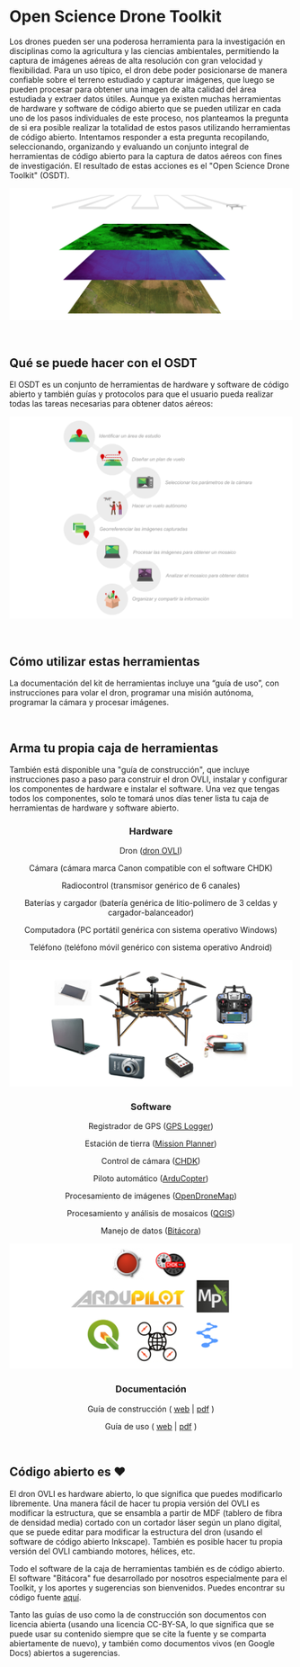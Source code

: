 # Open Science Drone Toolkit

Los drones pueden ser una poderosa herramienta para la investigación en disciplinas como la agricultura y las ciencias ambientales, permitiendo la captura de imágenes aéreas de alta resolución con gran velocidad y flexibilidad. Para un uso típico, el dron debe poder posicionarse de manera confiable sobre el terreno estudiado y capturar imágenes, que luego se pueden procesar para obtener una imagen de alta calidad del área estudiada y extraer datos útiles. Aunque ya existen muchas herramientas de hardware y software de código abierto que se pueden utilizar en cada uno de los pasos individuales de este proceso, nos planteamos la pregunta de si era posible realizar la totalidad de estos pasos utilizando herramientas de código abierto. Intentamos responder a esta pregunta recopilando, seleccionando, organizando y evaluando un conjunto integral de herramientas de código abierto para la captura de datos aéreos con fines de investigación. El resultado de estas acciones es el "Open Science Drone Toolkit" (OSDT).

![aerial images](img/aerial_data.png)

&nbsp;
## Qué se puede hacer con el OSDT

El OSDT es un conjunto de herramientas de hardware y software de código abierto y también guías y protocolos para que el usuario pueda realizar todas las tareas necesarias para obtener datos aéreos:

![tareas](img/tareas.png)

&nbsp;
## Cómo utilizar estas herramientas

La documentación del kit de herramientas incluye una “guía de uso”, con instrucciones para volar el dron, programar una misión autónoma, programar la cámara y procesar imágenes.

&nbsp;
## Arma tu propia caja de herramientas

También está disponible una "guía de construcción", que incluye instrucciones paso a paso para construir el dron OVLI, instalar y configurar los componentes de hardware e instalar el software. Una vez que tengas todos los componentes, solo te tomará unos días tener lista tu caja de herramientas de hardware y software abierto.

<h3 align="center">
Hardware
</h3>

<p align="center">
Dron (<a href="https://vuela.cc/ovli">dron OVLI</a>)
</p>
<p align="center"> 
Cámara (cámara marca Canon compatible con el software CHDK)
</p>
<p align="center"> 
Radiocontrol (transmisor genérico de 6 canales)
</p>
<p align="center"> 
Baterías y cargador (batería genérica de litio-polímero de 3 celdas y cargador-balanceador)
</p>
<p align="center"> 
Computadora (PC portátil genérica con sistema operativo Windows)
</p>
<p align="center"> 
Teléfono (teléfono móvil genérico con sistema operativo Android)
</p>
<p align="center"> 
<img src = "https://github.com/vuelaendron/vuela/raw/master/docs/img/hardware.png" alt = "Hardware">
</p>

<h3 align="center">
Software
</h3>

<p align="center">
Registrador de GPS (<a href="https://www.basicairdata.eu/projects/android/android-gps-logger/">GPS Logger</a>)
</p>
<p align="center">
Estación de tierra (<a href="https://ardupilot.org/planner/">Mission Planner</a>)
</p>
<p align="center">
Control de cámara (<a href="https://chdk.fandom.com/wiki/CHDK">CHDK</a>)
</p>
<p align="center">
Piloto automático (<a href="https://ardupilot.org/copter/">ArduCopter</a>)
</p>
<p align="center">
Procesamiento de imágenes (<a href="https://www.opendronemap.org/">OpenDroneMap</a>)
</p>
<p align="center">
Procesamiento y análisis de mosaicos (<a href="https://qgis.org/">QGIS</a>)
</p>
<p align="center">
Manejo de datos (<a href="https://vuela.cc/bitacora">Bitácora</a>)
</p>
<p align="center"> 
<img src = "https://github.com/vuelaendron/vuela/raw/master/docs/img/software.png" alt = "Software">
</p>

<h3 align="center">
Documentación
</h3>

<p align="center">
Guía de construcción ( <a href="https://docs.google.com/document/d/1tggZiuJUs4auH8q10i0Y0hu3n_9OcOXIdaILVW9r6xw/pub">web</a> | 
                       <a href="https://docs.google.com/document/d/1tggZiuJUs4auH8q10i0Y0hu3n_9OcOXIdaILVW9r6xw/export?format=pdf">pdf</a> )
</p>
<p align="center">
Guía de uso ( <a href="https://docs.google.com/document/d/e/2PACX-1vScLeK9OIsFwau_AjD0BoZ5qA3AALa-EZ8q1DCav_d9Ow6-NHXU-6HZ554YjgXLA6lWTsBkX81iXsXL/pub">web</a> | 
                         <a href="https://docs.google.com/document/d/1_JU6kWQkkMbWsNESzSVhhXOGH1_aeSgy2gr4xeK5eRg/export?format=pdf">pdf</a> )
</p>

&nbsp;
## Código abierto es ❤

El dron OVLI es hardware abierto, lo que significa que puedes modificarlo libremente. Una manera fácil de hacer tu propia versión del OVLI es modificar la estructura, que se ensambla a partir de MDF (tablero de fibra de densidad media) cortado con un cortador láser según un plano digital, que se puede editar para modificar la estructura del dron (usando el software de código abierto Inkscape). También es posible hacer tu propia versión del OVLI cambiando motores, hélices, etc.

Todo el software de la caja de herramientas también es de código abierto. El software "Bitácora" fue desarrollado por nosotros especialmente para el Toolkit, y los aportes y sugerencias son bienvenidos. Puedes encontrar su código fuente [aquí](https://github.com/gpereyrairujo/bitacora).

Tanto las guías de uso como la de construcción son documentos con licencia abierta (usando una licencia CC-BY-SA, lo que significa que se puede usar su contenido siempre que se cite la fuente y se comparta abiertamente de nuevo), y también como documentos vivos (en Google Docs) abiertos a sugerencias.
